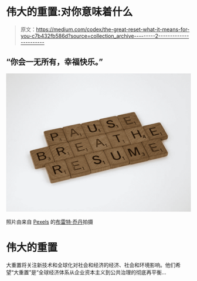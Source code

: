 # 伟大的重置:对你意味着什么

> 原文：<https://medium.com/codex/the-great-reset-what-it-means-for-you-c7b432fb586d?source=collection_archive---------2----------------------->

## “你会一无所有，幸福快乐。”

![](img/2804fcad4070c232fd8ce297cbe3073c.png)

照片由来自 [Pexels](https://www.pexels.com/photo/wood-typography-photography-blur-8500465/?utm_content=attributionCopyText&utm_medium=referral&utm_source=pexels) 的[布雷特·乔丹](https://www.pexels.com/@brettjordan?utm_content=attributionCopyText&utm_medium=referral&utm_source=pexels)拍摄

# 伟大的重置

大重置将关注新技术和全球化对社会和经济的经济、社会和环境影响。他们希望“大重置”是“全球经济体系从企业资本主义到公共治理的彻底再平衡…